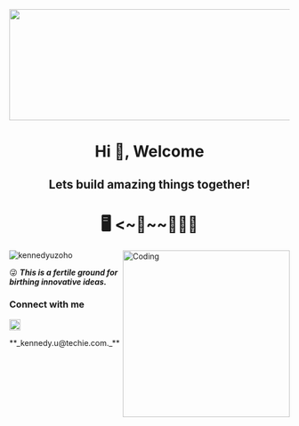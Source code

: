 <!--  ![MasterHead](https://cdn.weasyl.com/~fluffkevlar/submissions/30165/efb64790c6059bf9f32f9922bdfd36fad18bdd135aff5f67e99a7f0f29749042/fluffkevlar-starfield-gif.gif)  -->

<!-- This is a comment. It won't be visible in the final output. -->

<img src="https://cdn.weasyl.com/~fluffkevlar/submissions/30165/efb64790c6059bf9f32f9922bdfd36fad18bdd135aff5f67e99a7f0f29749042/fluffkevlar-starfield-gif.gif" width="1000" height="200">

<h1 align="center"> Hi 👋, Welcome </h1>
<h2 align="center"> Lets build amazing things together! </h2>
<h1 align="center"> 🖥️ <~🐛~~🧑🏽‍💻 </h1>
<img align="right" alt="Coding" width="300" src="https://images.squarespace-cdn.com/content/v1/5769fc401b631bab1addb2ab/1541580611624-TE64QGKRJG8SWAIUS7NS/coding-freak.gif")

<p align="left"> <img src="https://komarev.com/ghpvc/?username=kennedyuzoho&label=Profile%20views&color=0e75b6&style=flat" alt="kennedyuzoho" /> </p>
<!--
-  **Infrastructure development: Terraform and Kubernetes.**
-  **Full stack development. Data Analytics. Mobile App development. MVC and MVVM designs. OpenGL/Vulcan. Product Logic Piplines. AI/ML Models.**
-  I’m looking for help with **MVC/MVVM Architectures, API design/integration/documentation, OpenGL/Vulcan?/Applications, and Mobile Application Native Design and Integration.**
-  💬 Ask me about **AWS, CI/CD Pipplines, Infrastructures, Terraform, Kubernetes,  MEAN, MVC, MVVM, OpenGL/Vulcan? apps, Python backends, Kotlin and Java framworks, and other programming tips.**  
-  📧 Reach out _**kenykit@outlook.com**_  -->

😜 **_This is a fertile ground for birthing innovative ideas._**

<h3 align="left">Connect with me</h3>
<p align="left">
<a href="https://www.linkedin.com/in/kennedy-u/" target="blank"><img align="center" src="https://raw.githubusercontent.com/rahuldkjain/github-profile-readme-generator/master/src/images/icons/Social/linked-in-alt.svg" alt="www.linkedin.com/in/kennedy-u" height="20" width="20" /></a>
</p>
**_kennedy.u@techie.com._**
